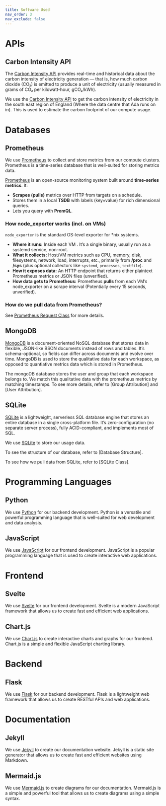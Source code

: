 ```yaml
---
title: Software Used
nav_order: 3
nav_exclude: false     
---
```


# APIs
## Carbon Intensity API


The [Carbon Intensity API](https://carbon-intensity.github.io/api-definitions/#carbon-intensity-api-v2-0-0) provides real-time and historical data about the carbon intensity of electricity generation — that is, how much carbon dioxide (CO₂) is emitted to produce a unit of electricity (usually measured in grams of CO₂ per kilowatt-hour, gCO₂/kWh).

We use the [Carbon Intensity API](https://carbon-intensity.github.io/api-definitions/#carbon-intensity-api-v2-0-0) to get the carbon intensity of electricity in the south east region of England (Where the data centre that Ada runs on in). This is used to estimate the carbon footprint of our compute usage.

# Databases
## Prometheus
We use [Prometheus](https://prometheus.io/) to collect and store metrics from our compute clusters. Prometheus is a time-series database that is well-suited for storing metrics data.

[Prometheus](https://prometheus.io/) is an open-source monitoring system built around **time-series metrics**. It:

* **Scrapes (pulls)** metrics over HTTP from targets on a schedule.
* Stores them in a local **TSDB** with labels (key=value) for rich dimensional queries.
* Lets you query with **PromQL**.


### How node_exporter works (incl. on VMs)

`node_exporter` is the standard OS-level exporter for *nix systems.

* **Where it runs:** Inside each VM . It’s a single binary, usually run as a systemd service, non-root.
* **What it collects:** Host/VM metrics such as CPU, memory, disk, filesystems, network, load, interrupts, etc., primarily from **/proc** and **/sys** (plus optional collectors like `systemd`, `processes`, `textfile`).
* **How it exposes data:** An HTTP endpoint  that returns either  plaintext Prometheus metrics or JSON files (unverified).
* **How data gets to Prometheus:** Prometheus **pulls** from each VM’s node_exporter on a scrape interval (Potentially every 15 seconds, unverified).

### How do we pull data from Prometheus?
See [Prometheus Request Class](../pages/backend/database-classes/prometheus-request-class) for more details.


## MongoDB
[MongoDB](https://www.mongodb.com/) is a document-oriented NoSQL database that stores data in flexible, JSON-like BSON documents instead of rows and tables. It’s schema-optional, so fields can differ across documents and evolve over time. MongoDB is used to store the qualitative data for each workspace, as opposed to quantiative metrics data which is stored in Prometheus.

The mongoDB database stores the user and group that each workspace belongs to. We match this qualitative data with the prometheus metrics by matching timestamps.
To see more details, refer to [Group Attribution] and [User Attribution].

## SQLite


[SQLite](https://www.sqlite.org/index.html) is a lightweight, serverless SQL database engine that stores an entire database in a single cross-platform file. It’s zero-configuration (no separate server process), fully ACID-compliant, and implements most of SQL.

We use [SQLite](https://www.sqlite.org/index.html) to store our usage data.

To see the structure of our database, refer to [Database Structure].

To see how we pull data from SQLite, refer to [SQLite Class].

# Programming Languages
## Python
We use [Python](https://www.python.org/) for our backend development. Python is a versatile and powerful programming language that is well-suited for web development and data analysis.

## JavaScript
We use [JavaScript](https://developer.mozilla.org/en-US/docs/Web/JavaScript) for our frontend development. JavaScript is a popular programming language that is used to create interactive web applications.
# Frontend
## Svelte
We use [Svelte](https://svelte.dev/) for our frontend development. Svelte is a modern JavaScript framework that allows us to create fast and efficient web applications.
## Chart.js
We use [Chart.js](https://www.chartjs.org/) to create interactive charts and graphs for our frontend. Chart.js is a simple and flexible JavaScript charting library.
# Backend
## Flask
We use [Flask](https://flask.palletsprojects.com/en/2.3.x/) for our backend development. Flask is a lightweight web framework that allows us to create RESTful APIs and web applications.
# Documentation
## Jekyll
We use [Jekyll](https://jekyllrb.com/) to create our documentation website. Jekyll is a static site generator that allows us to create fast and efficient websites using Markdown.
## Mermaid.js
We use [Mermaid.js](https://mermaid-js.github.io/mermaid/#/) to create diagrams for our documentation. Mermaid.js is a simple and powerful tool that allows us to create diagrams using a simple syntax.

